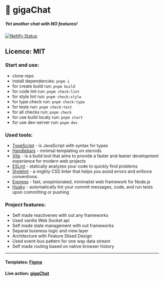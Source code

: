 # 🦠 gigaChat

##### Yet another chat with NO features!

[![Netlify Status](https://api.netlify.com/api/v1/badges/2fefbe2e-8013-415f-8abf-f5622e6ee641/deploy-status)](https://app.netlify.com/sites/ephemeral-duckanoo-a59b6e/deploys)

## Licence: MIT

### Start and use:
- clone repo
- install dependencies: `pnpm i`
- for create build run: `pnpm build`
- for code lint run: `pnpm check:lint`
- for style lint run: `pnpm check:style`
- for type check run: `pnpm check:type`
- for tests run: `pnpm check:test`
- for all checks run: `pnpm check`
- for use build localy run: `pnpm start`
- for use dev-server run: `pnpm dev`

### Used tools:

- [TypeScript](https://www.typescriptlang.org/) - is JavaScript with syntax for types
- [Handlebars](https://handlebarsjs.com/) - minimal templating on steroids
- [Vite](https://vitejs.dev/) - is a build tool that aims to provide a faster and leaner development experience for modern web projects
- [ESLint](https://eslint.org/) - statically analyzes your code to quickly find problems
- [Stylelint](https://stylelint.io/) - a mighty CSS linter that helps you avoid errors and enforce conventions.
- [Express](https://expressjs.com/) - fast, unopinionated, minimalist web framework for Node.js
- [Husky](https://typicode.github.io/husky/) - automatically lint your commit messages, code, and run tests upon committing or pushing

### Project features:

- Self made reactivenes with out any frameworks
- Used vanilla Web Socket api
- Self made state management with out frameworks
- Separat buisness logic and view layer
- Architecture with Feature Slised Design
- Used event-bus pattern for one way data stream
- Self made routing based on native browser history

---

#### Templates: [Figma](https://www.figma.com/file/jF5fFFzgGOxQeB4CmKWTiE/Chat_external_link?node-id=0%3A1)

#### Live action: [gigaChat](https://ephemeral-duckanoo-a59b6e.netlify.app/)
